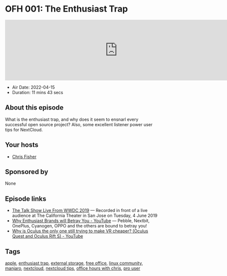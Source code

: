 # OFH 001: The Enthusiast Trap

<iframe src="https://player.fireside.fm/v2/MkcqFyfv+WdflZEEX?theme=dark" width="740" height="200" frameborder="0" scrolling="no"></iframe>

* Air Date: 2022-04-15
* Duration: 11 mins 43 secs

## About this episode

What is the enthusiast trap, and why does it seem to ensnarl every successful open source project? Also, some excellent listener power user tips for NextCloud.

## Your hosts
* [Chris Fisher](https://www.officehours.hair//hosts/chrislas)

## Sponsored by

None



## Episode links

  * [The Talk Show Live From WWDC 2019](https://daringfireball.net/2019/06/the_talk_show_live_from_wwdc_2019 "The Talk Show Live From WWDC 2019") — Recorded in front of a live audience at The California Theater in San Jose on Tuesday, 4 June 2019
  * [Why Enthusiast Brands will Betray You - YouTube](https://www.youtube.com/watch?v=FJgTKx-rg18 "Why Enthusiast Brands will Betray You - YouTube") — Pebble, Nextbit, OnePlus, Cyanogen, OPPO and the others are bound to betray you! 
  * [Why is Oculus the only one still trying to make VR cheaper? (Oculus Quest and Oculus Rift S) - YouTube](https://www.youtube.com/watch?v=YpVLmME2n1M "Why is Oculus the only one still trying to make VR cheaper? \(Oculus Quest and Oculus Rift S\) - YouTube")



## Tags

[apple](https://www.officehours.hair//tags/apple), [enthusiast trap](https://www.officehours.hair//tags/enthusiast%20trap), [external storage](https://www.officehours.hair//tags/external%20storage), [free office](https://www.officehours.hair//tags/free%20office), [linux community](https://www.officehours.hair//tags/linux%20community), [manjaro](https://www.officehours.hair//tags/manjaro), [nextcloud](https://www.officehours.hair//tags/nextcloud), [nextcloud tips](https://www.officehours.hair//tags/nextcloud%20tips), [office hours with chris](https://www.officehours.hair//tags/office%20hours%20with%20chris), [pro user](https://www.officehours.hair//tags/pro%20user)